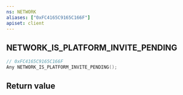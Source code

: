 ```yaml
---
ns: NETWORK
aliases: ["0xFC4165C9165C166F"]
apiset: client
---
```

## NETWORK_IS_PLATFORM_INVITE_PENDING

```c
// 0xFC4165C9165C166F
Any NETWORK_IS_PLATFORM_INVITE_PENDING();
```



## Return value
